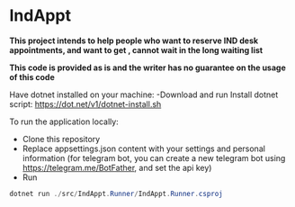 # IndAppt

**This project intends to help people who want to reserve IND desk appointments, and want to get , cannot wait in the long waiting list**

**This code is provided as is and the writer has no guarantee on the usage of this code**


Have dotnet installed on your machine:
-Download and run Install dotnet script: https://dot.net/v1/dotnet-install.sh

To run the application locally:
- Clone this repository
- Replace appsettings.json content with your settings and personal information (for telegram bot, you can create a new telegram bot using https://telegram.me/BotFather, and set the api key)
- Run
```ps1
dotnet run ./src/IndAppt.Runner/IndAppt.Runner.csproj
```